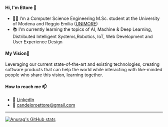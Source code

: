 #### Hi, I'm Ettore 👋

- 👨‍🎓 I’m a Computer Science Engineering M.Sc. student at the University of Modena and Reggio Emilia ([UNIMORE](https://international.unimore.it/))
- 📚 I'm currently learning the topics of AI, Machine & Deep Learning, Distributed Intelligent Systems,Robotics, IoT, Web Development and User Experience Design

####  My Vision🌄
Leveraging our current state-of-the-art and existing technologies, creating software products that can help the world while interacting with like-minded people who share this vision, learning together.

#### How to reach me 📫
- 👥 [LinkedIn](https://www.linkedin.com/in/ettore-candeloro-900081162/)
- 📧 candeloroettore@gmail.com

---

[![Anurag's GitHub stats](https://github-readme-stats.vercel.app/api?username=e-candeloro&count_private=true&hide=issues,contribs&show_icons=true&theme=codeSTACKr)](https://github.com/anuraghazra/github-readme-stats)
